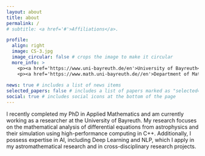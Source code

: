 ```yaml
---
layout: about
title: about
permalink: /
# subtitle: <a href='#'>Affiliations</a>.

profile:
  align: right
  image: CS-3.jpg
  image_circular: false # crops the image to make it circular
  more_info: >
    <p><a href='https://www.uni-bayreuth.de/en'>University of Bayreuth</a></p>
    <p><a href='https://www.math.uni-bayreuth.de//en'>Department of Mathematics</a></p>
    
news: true # includes a list of news items
selected_papers: false # includes a list of papers marked as "selected={true}"
social: true # includes social icons at the bottom of the page
---
```


I recently completed my PhD in Applied Mathematics and am currently working as a researcher at the University of Bayreuth. My research focuses on the mathematical analysis of differential equations from astrophysics and their simulation using high-performance computing in C++. Additionally, I possess expertise in AI, including Deep Learning and NLP, which I apply in my astromathematical research and in cross-disciplinary research projects. 
